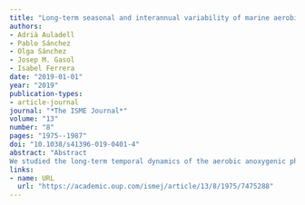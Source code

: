 ```yaml
---
title: "Long-term seasonal and interannual variability of marine aerobic anoxygenic photoheterotrophic bacteria"
authors:
- Adrià Auladell
- Pablo Sánchez
- Olga Sánchez
- Josep M. Gasol
- Isabel Ferrera
date: "2019-01-01"
year: "2019"
publication-types:
- article-journal
journal: "*The ISME Journal*"
volume: "13"
number: "8"
pages: "1975--1987"
doi: "10.1038/s41396-019-0401-4"
abstract: "Abstract
We studied the long-term temporal dynamics of the aerobic anoxygenic phototrophic (AAP) bacteria, a relevant functional group in the coastal marine microbial food web, using high-throughput sequencing of the pufM gene coupled with multivariate, time series and co-occurrence analyses at the Blanes Bay Microbial Observatory (NW Mediterranean). Additionally, using metagenomics, we tested whether the used primers captured accurately the seasonality of the most relevant AAP groups. Phylogroup K (Gammaproteobacteria) was the greatest contributor to community structure over all seasons, with phylogroups E and G (Alphaproteobacteria) being prevalent in spring. Diversity indices showed a clear seasonal trend, with maximum values in winter, which was inverse to that of AAP abundance. Multivariate analyses revealed sample clustering by season, with a relevant proportion of the variance explained by day length, temperature, salinity, phototrophic nanoflagellate abundance, chlorophyll a, and silicate concentration. Time series analysis showed robust rhythmic patterns of co-occurrence, but distinct seasonal behaviors within the same phylogroup, and even within different amplicon sequence variants (ASVs) conforming the same operational taxonomic unit (OTU). Altogether, our results picture the AAP assemblage as highly seasonal and recurrent but containing ecotypes showing distinctive temporal niche partitioning, rather than being a cohesive functional group."
links:
- name: URL
  url: "https://academic.oup.com/ismej/article/13/8/1975/7475288"
---
```

